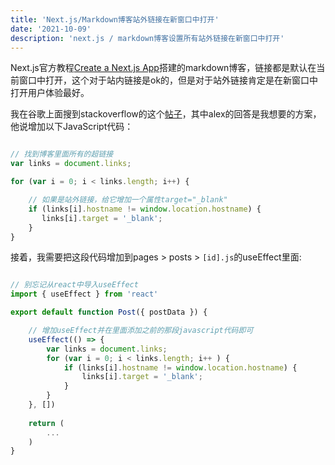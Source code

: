 ```yaml
---
title: 'Next.js/Markdown博客站外链接在新窗口中打开'
date: '2021-10-09'
description: 'next.js / markdown博客设置所有站外链接在新窗口中打开'
---
```


Next.js官方教程[Create a Next.js App](https://nextjs.org/learn/basics/create-nextjs-app)搭建的markdown博客，链接都是默认在当前窗口中打开，这个对于站内链接是ok的，但是对于站外链接肯定是在新窗口中打开用户体验最好。

我在谷歌上面搜到stackoverflow的这个[帖子](https://stackoverflow.com/questions/4425198/can-i-create-links-with-target-blank-in-markdown)，其中alex的回答是我想要的方案，他说增加以下JavaScript代码：
```javascript

// 找到博客里面所有的超链接
var links = document.links;

for (var i = 0; i < links.length; i++) {

    // 如果是站外链接，给它增加一个属性target="_blank"
    if (links[i].hostname != window.location.hostname) {
       links[i].target = '_blank';
    } 
}

```

接着，我需要把这段代码增加到pages > posts > `[id].js`的useEffect里面:

```javascript

// 别忘记从react中导入useEffect
import { useEffect } from 'react'

export default function Post({ postData }) {

    // 增加useEffect并在里面添加之前的那段javascript代码即可
    useEffect(() => {
        var links = document.links;
        for (var i = 0; i < links.length; i++ ) {
            if (links[i].hostname != window.location.hostname) {
                links[i].target = '_blank';
            }
        }
    }, [])
  
    return (
        ...
    )
}

```